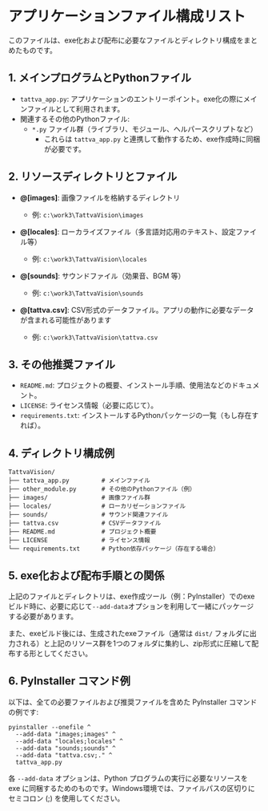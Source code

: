 # アプリケーションファイル構成リスト

このファイルは、exe化および配布に必要なファイルとディレクトリ構成をまとめたものです。

## 1. メインプログラムとPythonファイル

- `tattva_app.py`: アプリケーションのエントリーポイント。exe化の際にメインファイルとして利用されます。
- 関連するその他のPythonファイル: 
  - `*.py` ファイル群（ライブラリ、モジュール、ヘルパースクリプトなど）
    - これらは `tattva_app.py` と連携して動作するため、exe作成時に同梱が必要です。

## 2. リソースディレクトリとファイル

- **@[images]**: 画像ファイルを格納するディレクトリ
  - 例: `c:\work3\TattvaVision\images`

- **@[locales]**: ローカライズファイル（多言語対応用のテキスト、設定ファイル等）
  - 例: `c:\work3\TattvaVision\locales`

- **@[sounds]**: サウンドファイル（効果音、BGM 等）
  - 例: `c:\work3\TattvaVision\sounds`

- **@[tattva.csv]**: CSV形式のデータファイル。アプリの動作に必要なデータが含まれる可能性があります
  - 例: `c:\work3\TattvaVision\tattva.csv`

## 3. その他推奨ファイル

- `README.md`: プロジェクトの概要、インストール手順、使用法などのドキュメント。
- `LICENSE`: ライセンス情報（必要に応じて）。
- `requirements.txt`: インストールするPythonパッケージの一覧（もし存在すれば）。

## 4. ディレクトリ構成例

```
TattvaVision/
├── tattva_app.py         # メインファイル
├── other_module.py       # その他のPythonファイル（例）
├── images/               # 画像ファイル群
├── locales/              # ローカリゼーションファイル
├── sounds/               # サウンド関連ファイル
├── tattva.csv            # CSVデータファイル
├── README.md             # プロジェクト概要
├── LICENSE               # ライセンス情報
└── requirements.txt      # Python依存パッケージ（存在する場合）
```

## 5. exe化および配布手順との関係

上記のファイルとディレクトリは、exe作成ツール（例：PyInstaller）でのexeビルド時に、必要に応じて`--add-data`オプションを利用して一緒にパッケージする必要があります。

また、exeビルド後には、生成されたexeファイル（通常は `dist/` フォルダに出力される）と上記のリソース群を1つのフォルダに集約し、zip形式に圧縮して配布する形としてください。

## 6. PyInstaller コマンド例

以下は、全ての必要ファイルおよび推奨ファイルを含めた PyInstaller コマンドの例です:

```
pyinstaller --onefile ^
  --add-data "images;images" ^
  --add-data "locales;locales" ^
  --add-data "sounds;sounds" ^
  --add-data "tattva.csv;." ^
  tattva_app.py
```

各 `--add-data` オプションは、Python プログラムの実行に必要なリソースを exe に同梱するためのものです。Windows環境では、ファイルパスの区切りにセミコロン (;) を使用してください。
